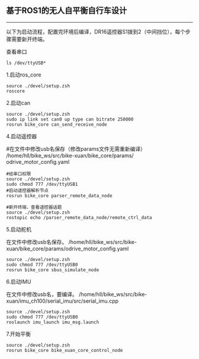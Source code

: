 ## 基于ROS1的无人自平衡自行车设计
--- 
以下为启动流程，配置完环境后编译，DR16遥控器S1拨到2（中间挡位），每个步骤需要新开终端。

查看串口

    ls /dev/ttyUSB*

1.启动ros_core

    source ./devel/setup.zsh
    roscore

2.启动can

    source ./devel/setup.zsh
    sudo ip link set can0 up type can bitrate 250000
    rosrun bike_core can_send_receive_node
  
4.启动遥控器

#在文件中修改usb名保存（修改params文件无需重新编译）
/home/hll/bike_ws/src/bike-xuan/bike_core/params/     odrive_motor_config.yaml

    #给串口权限
    source ./devel/setup.zsh
    sudo chmod 777 /dev/ttyUSB1
    #启动遥控器解析节点
    rosrun bike_core parser_remote_data_node

    #新开终端，查看遥控器话题
    source ./devel/setup.zsh
    rostopic echo /parser_remote_data_node/remote_ctrl_data

5.启动舵机

在文件中修改usb名保存。
/home/hll/bike_ws/src/bike-xuan/bike_core/params/odrive_motor_config.yaml

    source ./devel/setup.zsh
    sudo chmod 777 /dev/ttyUSB0
    rosrun bike_core sbus_simulate_node
6.启动IMU

在文件中修改usb名，要编译。
/home/hll/bike_ws/src/bike-xuan/imu_ch100/serial_imu/src/serial_imu.cpp

    source ./devel/setup.zsh
    sudo chmod 777 /dev/ttyUSB0
    roslaunch imu_launch imu_msg.launch

7.开始平衡

    source ./devel/setup.zsh
    rosrun bike_core bike_xuan_core_control_node





